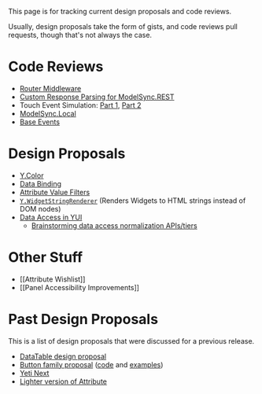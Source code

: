 This page is for tracking current design proposals and code reviews.

Usually, design proposals take the form of gists, and code reviews pull requests, though that's not always the case.

Code Reviews
============

* [Router Middleware](https://github.com/yui/yui3/pull/211)
* [Custom Response Parsing for ModelSync.REST](https://github.com/yui/yui3/pull/213)
* Touch Event Simulation: [Part 1](https://github.com/yui/yui3/pull/177), [Part 2](https://github.com/yui/yui3/pull/200)
* [ModelSync.Local](https://github.com/yui/yui3/pull/190)
* [Base Events](https://github.com/yui/yui3/pull/168)

Design Proposals
================

* [Y.Color](https://gist.github.com/1da5e3fb2f66a7068727)
* [Data Binding](https://gist.github.com/e0fbadb4b3b17733fbca)
* [Attribute Value Filters](https://gist.github.com/2025242)
* [`Y.WidgetStringRenderer`](https://gist.github.com/1386836) (Renders Widgets to HTML strings instead of DOM nodes)
* [Data Access in YUI](https://gist.github.com/0fe7ff471d8bafb57878)
  * [Brainstorming data access normalization APIs/tiers](https://gist.github.com/2375130)

Other Stuff
===========

* [[Attribute Wishlist]]
* [[Panel Accessibility Improvements]]

Past Design Proposals
=====================

This is a list of design proposals that were discussed for a previous release.

* [DataTable design proposal](https://gist.github.com/1356355)
* [Button family proposal](https://gist.github.com/1389403) ([code](https://github.com/derek/yui3-1/tree/master/src/button) and [examples](http://derek.io/~/yui/yui3/src/button/tests/manual/index.html))
* [Yeti Next](https://github.com/yui/yeti/wiki/Yeti-Next)
* [Lighter version of Attribute](http://yuilibrary.com/projects/yui3/ticket/2530190)